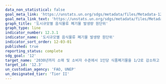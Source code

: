 ```yaml
---
data_non_statistical: false
goal_meta_link: 'https://unstats.un.org/sdgs/metadata/files/Metadata-12-03-01.pdf'
goal_meta_link_text: 'https://unstats.un.org/sdgs/metadata/files/Metadata-12-03-01.pdf'
graph_title: '도시규모별 음식물류 폐기물 발생량 원단위'
graph_type: line
indicator_number: 12.3.1
indicator_name: '도시규모별 음식물류 폐기물 발생량 원단위'
indicator_sort_order: 12-03-01
published: true
reporting_status: complete
sdg_goal: '12'
target_name: '2030년까지 소매 및 소비자 수준에서 1인당 식품폐기물을 1/2로 감소하고 식품 생산 및 유통과정에서 발생하는 식품 손실량 감소'
target_id: '12.3'
un_custodian_agency: 'FAO, UNEP'
un_designated_tier: 'Tier II'
---
```

